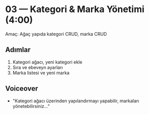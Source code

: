 # 03 — Kategori & Marka Yönetimi (4:00)

Amaç: Ağaç yapıda kategori CRUD, marka CRUD

## Adımlar
1. Kategori ağacı, yeni kategori ekle
2. Sıra ve ebeveyn ayarları
3. Marka listesi ve yeni marka

## Voiceover
- "Kategori ağacı üzerinden yapılandırmayı yapabilir, markaları yönetebilirsiniz..."
